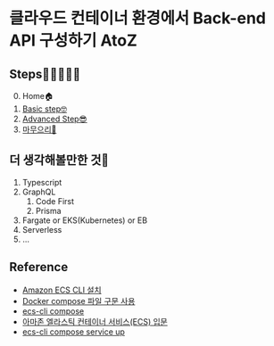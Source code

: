 # 클라우드 컨테이너 환경에서 Back-end API 구성하기 AtoZ

## Steps🚀🚀🚀🚀🚀

0. Home🏠
1. [Basic step🤓](./1.%20Basic%20step.md)
2. [Advanced Step😎](./2.%20Advanced%20step.md)
3. [마무으리💪](./3.%20마무으리.md)



## 더 생각해볼만한 것🤔

1. Typescript
2. GraphQL
   1. Code First
   2. Prisma
3. Fargate or EKS(Kubernetes) or EB
4. Serverless
5. ...



## Reference

- [Amazon ECS CLI 설치](https://docs.aws.amazon.com/ko_kr/AmazonECS/latest/developerguide/ECS_CLI_installation.html)
- [Docker compose 파일 구문 사용](https://docs.aws.amazon.com/ko_kr/AmazonECS/latest/developerguide/cmd-ecs-cli-compose-parameters.html)
- [ecs-cli compose](https://docs.aws.amazon.com/ko_kr/AmazonECS/latest/developerguide/cmd-ecs-cli-compose.html)
- [아마존 엘라스틱 컨테이너 서비스(ECS) 입문](https://www.44bits.io/ko/post/container-orchestration-101-with-docker-and-aws-elastic-container-service#서비스service)
- [ecs-cli compose service up](https://docs.aws.amazon.com/ko_kr/AmazonECS/latest/developerguide/cmd-ecs-cli-compose-service-up.html)
